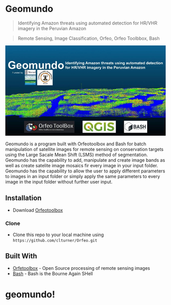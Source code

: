 # Geomundo

> Identifying Amazon threats using automated detection for HR/VHR imagery in the Peruvian Amazon

> Remote Sensing, Image Classification, Orfeo, Orfeo Toolbbox, Bash

<img src="https://github.com/clturner/Orfeo/blob/master/images/Geomundo.jpg" title="Geomundo" alt="geomundo">

Geomundo is a program built with Orfeotoolbox and Bash for batch manipulation of satellite images for remote sensing on conservation targets using the Large Sacale Mean Shift (LSMS) method of segmentation. Geomundo has the capability to add, manipulate and create image bands as well as create satelite image mosaics fir every image in your input folder. Geomundo has the capability to allow the user to apply different parameters to images in an input folder or simply apply the same parameters to every image in the input folder without further user input. 

## Installation

- Download <a href="https://www.orfeo-toolbox.org/download/">Orfeotoolbox</a>

### Clone

- Clone this repo to your local machine using `https://github.com/clturner/Orfeo.git`

## Built With

* [Orfetoolbox](https://www.orfeo-toolbox.org/) - Open Source processing of remote sensing images
* [Bash](https://www.gnu.org/software/bash/) - Bash is the Bourne Again SHell


# geomundo!

